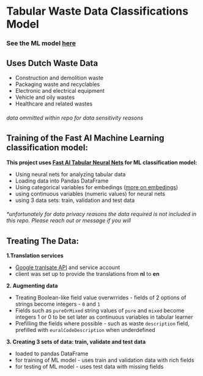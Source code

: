 # Tabular Waste Data Classifications Model

### See the ML model [here](https://github.com/Yolantele/ML-data-clasifier/blob/master/tabular_neural_net_classification_model.ipynb)

## Uses Dutch Waste Data

- Construction and demolition waste
- Packaging waste and recyclables
- Electronic and electrical equipment
- Vehicle and oily wastes
- Healthcare and related wastes

###### data ommitted within repo for data sensitivity reasons

## Training of the Fast AI Machine Learning classification model:

**This project uses [Fast AI Tabular Neural Nets](https://docs.fast.ai/tabular.html) for ML classification model:**

- Using neural nets for analyzing tabular data
- Loading data into Pandas DataFrame
- Using categorical variables for embedings ([more on embedings](https://towardsdatascience.com/neural-network-embeddings-explained-4d028e6f0526))
- using continuous variables (numeric values) for neural nets
- using 3 data sets: train, validation and test data

###### \*unfortunately for data privacy reasons the data required is not included in this repo. Please reach out or message if you will

## Treating The Data:

**1.Translation services**

- [Google tranlsate API](https://cloud.google.com/translate/docs) and service account
- client was set up to provide the translations from **nl** to **en**

**2. Augmenting data**

- Treating Boolean-like field value overwrrides - fields of 2 options of strings become integers - `0` and `1`
- Fields such as `pureOrMixed` string values of `pure` and `mixed` become integers 1 or 0 to be set later as continuous variables in tabular learner
- Prefilling the fields where possible - such as waste `description` field, prefilled with `euralCodeDescription` when underdefined

**3. Creating 3 sets of data: train, validate and test data**

- loaded to pandas DataFrame
- for training of ML model - uses train and validation data with rich fields
- for testing of ML model - uses test data with missing fields
